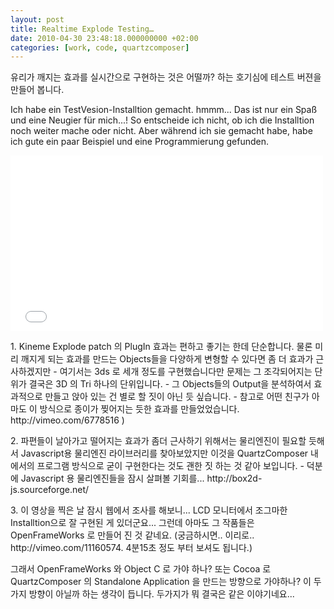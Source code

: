 ```yaml
---
layout: post
title: Realtime Explode Testing…
date: 2010-04-30 23:48:18.000000000 +02:00
categories: [work, code, quartzcomposer]
---
```

<p>유리가 깨지는 효과를 실시간으로 구현하는 것은 어떨까? 하는 호기심에 테스트 버젼을 만들어 봅니다.</p>
<p>Ich habe ein TestVesion-Installtion gemacht. hmmm... Das ist nur ein Spaß und eine Neugier für mich...! So entscheide ich nicht, ob ich die Installtion noch weiter mache oder nicht. Aber während ich sie gemacht habe, habe ich gute ein paar Beispiel und eine Programmierung gefunden.</p>

<iframe src="//player.vimeo.com/video/11366852" width="500" height="281" frameborder="0" webkitallowfullscreen mozallowfullscreen allowfullscreen></iframe>


<p>1. Kineme Explode patch 의 PlugIn 효과는 편하고 좋기는 한데 단순합니다. 물론 미리 깨지게 되는 효과를 만드는 Objects들을 다양하게 변형할 수 있다면 좀 더 효과가 근사하겠지만 - 여기서는 3ds 로 세개 정도를 구현했습니다만 문제는 그 조각되어지는 단위가 결국은 3D 의 Tri 하나의 단위입니다. - 그 Objects들의 Output을 분석하여서 효과적으로 만들고 앉아 있는 건 별로 할 짓이 아닌 듯 싶습니다. - 참고로 어떤 친구가 아마도 이 방식으로 종이가 찢어지는 듯한 효과를 만들었었습니다. http://vimeo.com/6778516 )</p>
<p>2. 파편들이 날아가고 떨어지는 효과가 좀더 근사하기 위해서는 물리엔진이 필요할 듯해서 Javascript용 물리엔진 라이브러리를 찾아보았지만 이것을 QuartzComposer 내에서의 프로그램 방식으로 굳이 구현한다는 것도 괜한 짓 하는 것 같아 보입니다. - 덕분에 Javascript 용 물리엔진들을 잠시 살펴볼 기회를... http://box2d-js.sourceforge.net/</p>
<p>3. 이 영상을 찍은 날 잠시 웹에서 조사를 해보니... LCD 모니터에서 조그마한 Installtion으로 잘 구현된 게 있더군요... 그런데 아마도 그 작품들은 OpenFrameWorks 로 만들어 진 것 같네요. (궁금하시면.. 이리로.. http://vimeo.com/11160574. 4분15초 정도 부터 보셔도 됩니다.)</p>
<p>그래서 OpenFrameWorks 와 Object C 로 가야 하나? 또는 Cocoa 로 QuartzComposer 의 Standalone Application 을 만드는 방향으로 가야하나? 이 두가지 방향이 아닐까 하는 생각이 듭니다. 두가지가 뭐 결국은 같은 이야기네요...</p>

